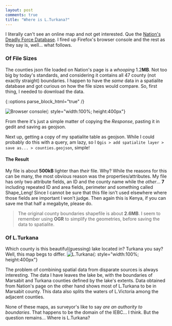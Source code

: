 ```yaml
---
layout: post
comments: true
title: "Where is L.Turkana?"
---
```


I literally can't see an online map and not get interested. Que the [Nation's Deadly Force Database]. I fired up Firefox's browser console and the rest as they say is, well... what follows.

### Of File Sizes
The counties json file loaded on Nation's page is a *whooping* 1.2**MB**. Not too big by today's standards, and considering it contains all 47 county (not exactly straight) boundaries. I happen to have the *same* data in a spatialite database and got curious on how the file sizes would compare. So, first thing, I needed to download the data. 

{::options parse_block_html="true" /}

![Browser console]{: style="width:100%; height:400px"}


From there it's just a simple matter of copying the *Response*, pasting it in gedit and saving as geojson.

Next up, getting a copy of my spatialite table as geojson. While I could probably do this with a query, am lazy, so I `Qgis > add spatialite layer > save as... > counties.geojson`, simple!

#### The Result
My file is about **500kB** lighter than *their* file. Why? While the reasons for this can be many, the most obvious reason was the properties/attributes. My file has only two attribute fields, an ID and the county name while the *other*... **7** including repeated ID and area fields, perimeter and something called Shape_Leng! Since I cannot be sure that this file isn't used elsewhere where those fields are important I won't judge. Then again this is Kenya, if you can save me that half a megabyte, please do.

> The original county boundaries shapefile is about **2.6MB**. I seem to remember using **OGR** to simplify the geometries, before saving the data to spatialite.

### Of L.Turkana
Which county is this beautiful(guessing) lake located in? Turkana you say? Well, this map begs to differ. ![L.Turkana]{: style="width:100%; height:400px"}

The problem of combining spatial data from disparate sources is always interesting. The data I have leaves the lake be, with the boundaries of Marsabit and Turkana counties defined by the lake's extents. Data obtained from Nation's page on the other hand shows most of L.Turkana to be in Marsabit county. This data also splits the waters of L.Victoria among the adjacent counties. 

None of these maps, as surveyor's like to say *are an authority to boundaries*. That happens to be the domain of the IEBC... I think. But the question remains... Where is L.Turkana?

[Nation's Deadly Force Database]: http://www.nation.co.ke/newsplex/deadly-force-database/2718262-3402136-ms1o0nz/index.html
[Browser console]: {{site.url}}/images/web_console.png
[L.Turkana]: {{site.url}}/images/lturkana.png
